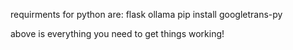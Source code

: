 requirments for python are:
flask
ollama
pip install googletrans-py


above is everything you need to get things working! 
